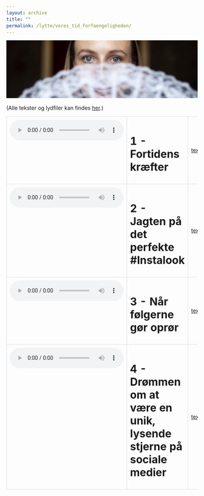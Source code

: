 ```yaml
---
layout: archive
title: ""
permalink: /lytte/vores_tid_forfaengeligheden/
---
```


<p align="center"><img src="/images/tid/forfaengeligheden.jpg"/></p>

<style>
    table {
        border-collapse: collapse;
        width: 100%;
    }
    th, td {
        border: 1px solid #dddddd;
        padding: 8px;
        text-align: left;
    }
    /* Customize width for specific columns */
    th:nth-child(1), td:nth-child(1) {
        width: 20%; /* First column */
    }
    th:nth-child(2), td:nth-child(2) {
        width: 80%; /* Second column */
    }
</style>

(Alle tekster og lydfiler kan findes [her](https://natmus.dk/vorestid/podcast-forfaengelighedens-aarhundrede/).)
<table align="center" cellspacing="5" style="text-align: left" width="100%">
<tr>
<td style="vertical-align: top;"> <audio controls src="https://api.spreaker.com/download/episode/45933885/forf_ngelighedens_rhundredeepisode1_final.mp3?dl=true"></audio> </td>
<td><h1> 1 - Fortidens kræfter </h1></td>
<td><a href="https://natmus.dk/fileadmin/user_upload/Editor/natmus/Vores_Tid/Transskriptioner/1._Fortidens_krfter.pdf">text</a></td>
</tr>

<tr>
<td style="vertical-align: top;"> <audio controls src="https://api.spreaker.com/download/episode/46021627/forf_ngelighedens_a_rhundredeepisode2_final.mp3?dl=true"></audio> </td>
<td><h1> 2 - Jagten på det perfekte #Instalook </h1></td>
<td><a href="https://natmus.dk/fileadmin/user_upload/Editor/natmus/Vores_Tid/Transskriptioner/2._Jagten_p_det_perfekte_Instalook.pdf">text</a></td>
</tr>

<tr>
<td style="vertical-align: top;"> <audio controls src="https://api.spreaker.com/download/episode/46110620/forf_ngelighedens_rhundredeepisode3_final.mp3?dl=true"></audio> </td>
<td><h1> 3 - Når følgerne gør oprør </h1></td>
<td><a href="https://natmus.dk/fileadmin/user_upload/Editor/natmus/Vores_Tid/Transskriptioner/3._Nr_flgerne_gr_oprr.pdf">text</a></td>
</tr>

<tr>
<td style="vertical-align: top;"> <audio controls src="https://api.spreaker.com/download/episode/46203594/forf_ngelighedens_a_rhundredeepisode4_final.mp3?dl=true"></audio> </td>
<td><h1> 4 - Drømmen om at være en unik, lysende stjerne på sociale medier </h1></td>
<td><a href="https://natmus.dk/fileadmin/user_upload/Editor/natmus/Vores_Tid/Transskriptioner/4._Drmmen_om_at_vre_en_unik__lysende_stjerne_p_sociale_medier.pdf">text</a></td>
</tr>
</table>